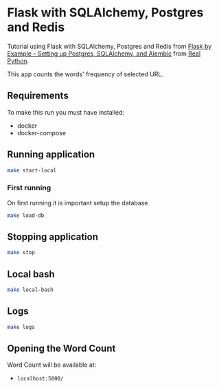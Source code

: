 # Flask with SQLAlchemy, Postgres and Redis

Tutorial using Flask with SQLAlchemy, Postgres and Redis from [Flask by Example – Setting up Postgres, SQLAlchemy, and Alembic](https://realpython.com/flask-by-example-part-2-postgres-sqlalchemy-and-alembic/) from [Real Python](https://realpython.com).

This app counts the words' frequency of selected URL.

## Requirements

To make this run you must have installed:

* docker
* docker-compose

## Running application

```bash
make start-local
```

### First running

On first running it is important setup the database

```bash
make load-db
```

## Stopping application

```bash
make stop
```

## Local bash

```bash
make local-bash
```

## Logs

```bash
make logs
```

## Opening the Word Count

Word Count will be available at:

- `localhost:5000/`
